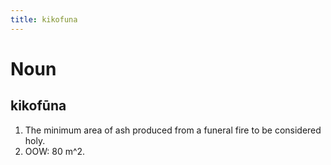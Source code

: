```yaml
---
title: kikofuna
---
```


# Noun

## kikofūna

1. The minimum area of ash produced from a funeral fire to be considered holy.
2. OOW: 80 m^2.
